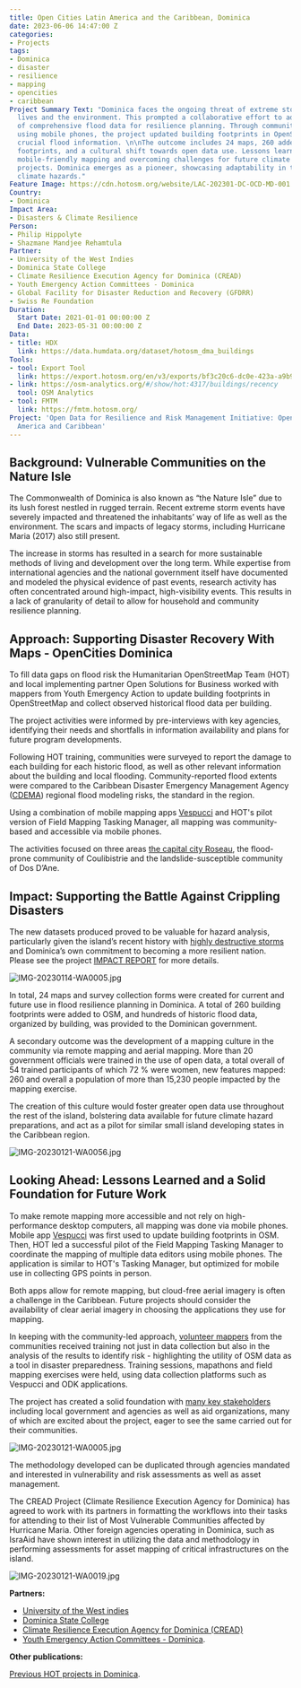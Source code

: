 ```yaml
---
title: Open Cities Latin America and the Caribbean, Dominica
date: 2023-06-06 14:47:00 Z
categories:
- Projects
tags:
- Dominica
- disaster
- resilience
- mapping
- opencities
- caribbean
Project Summary Text: "Dominica faces the ongoing threat of extreme storms, impacting
  lives and the environment. This prompted a collaborative effort to address the lack
  of comprehensive flood data for resilience planning. Through community-based mapping
  using mobile phones, the project updated building footprints in OpenStreetMap, providing
  crucial flood information. \n\nThe outcome includes 24 maps, 260 added building
  footprints, and a cultural shift towards open data use. Lessons learned emphasize
  mobile-friendly mapping and overcoming challenges for future climate resilience
  projects. Dominica emerges as a pioneer, showcasing adaptability in the face of
  climate hazards."
Feature Image: https://cdn.hotosm.org/website/LAC-202301-DC-OCD-MD-001.png
Country:
- Dominica
Impact Area:
- Disasters & Climate Resilience
Person:
- Philip Hippolyte
- Shazmane Mandjee Rehamtula
Partner:
- University of the West Indies
- Dominica State College
- Climate Resilience Execution Agency for Dominica (CREAD)
- Youth Emergency Action Committees - Dominica
- Global Facility for Disaster Reduction and Recovery (GFDRR)
- Swiss Re Foundation
Duration:
  Start Date: 2021-01-01 00:00:00 Z
  End Date: 2023-05-31 00:00:00 Z
Data:
- title: HDX
  link: https://data.humdata.org/dataset/hotosm_dma_buildings
Tools:
- tool: Export Tool
  link: https://export.hotosm.org/en/v3/exports/bf3c20c6-dc0e-423a-a9b9-97b53cd7a8da
- link: https://osm-analytics.org/#/show/hot:4317/buildings/recency
  tool: OSM Analytics
- tool: FMTM
  link: https://fmtm.hotosm.org/
Project: 'Open Data for Resilience and Risk Management Initiative: Open Cities Latin
  America and Caribbean'
---
```


## Background: Vulnerable Communities on the Nature Isle

The Commonwealth of Dominica is also known as “the Nature Isle” due to its lush forest nestled in rugged terrain. Recent extreme storm events have severely impacted and threatened the inhabitants’ way of life as well as the environment. The scars and impacts of legacy storms, including Hurricane Maria (2017) also still present.

The increase in storms has resulted in a search for more sustainable methods of living and development over the long term. While expertise from international agencies and the national government itself have documented and modeled the physical evidence of past events, research activity has often concentrated around high-impact, high-visibility events. This results in a lack of granularity of detail to allow for household and community resilience planning.

## Approach: Supporting Disaster Recovery With Maps - OpenCities Dominica

To fill data gaps on flood risk the Humanitarian OpenStreetMap Team (HOT) and local implementing partner Open Solutions for Business worked with mappers from Youth Emergency Action to update building footprints in OpenStreetMap and collect observed historical flood data per building. 

The project activities were informed by pre-interviews with key agencies, identifying their needs and shortfalls in information availability and plans for future program developments.

Following HOT training, communities were surveyed to report the damage to each building for each historic flood, as well as other relevant information about the building and local flooding. Community-reported flood extents were compared to the Caribbean Disaster Emergency Management Agency ([CDEMA](https://www.cdema.org/)) regional flood modeling risks, the standard in the region. 

Using a combination of mobile mapping apps [Vespucci](https://vespucci.io/) and HOT's pilot version of Field Mapping Tasking Manager, all mapping was community-based and accessible via mobile phones. 

The activities focused on three areas [the capital city Roseau](https://www.q95da.com/news/the-youth-emergency-action-committees-yeac-and-open-s), the flood-prone community of Coulibistrie and the landslide-susceptible community of Dos D’Ane.

## Impact: Supporting the Battle Against Crippling Disasters

The new datasets produced proved to be valuable for hazard analysis, particularly given the island’s recent history with [highly destructive storms](https://www.gfdrr.org/en/dominica-hurricane-maria-post-disaster-assessment-and-support-recovery-planning) and Dominica’s own commitment to becoming a more resilient nation. Please see the project [IMPACT REPORT](https://www.hotosm.orghttps://cdn.hotosm.org/website/Open+Cities_Impact+Report_Dominica.pdf) for more details.

![IMG-20230114-WA0005.jpg](https://cdn.hotosm.org/website/IMG-20230114-WA0005.jpg)

In total, 24 maps and survey collection forms were created for current and future use in flood resilience planning in Dominica. A total of 260 building footprints were added to OSM, and hundreds of historic flood data, organized by building, was provided to the Dominican government. 

A secondary outcome was the development of a mapping culture in the community via remote mapping and aerial mapping. More than 20 government officials were trained in the use of open data, a total overall of 54 trained participants of which 72 % were women, new features mapped: 260 and overall a population of more than 15,230 people impacted by the mapping exercise.

The creation of this culture would foster greater open data use throughout the rest of the island, bolstering data available for future climate hazard preparations, and act as a pilot for similar small island developing states in the Caribbean region.

![IMG-20230121-WA0056.jpg](https://cdn.hotosm.org/website/IMG-20230121-WA0056.jpg)

## Looking Ahead: Lessons Learned and a Solid Foundation for Future Work

To make remote mapping more accessible and not rely on high-performance desktop computers, all mapping was done via mobile phones. Mobile app [Vespucci](https://vespucci.io/) was first used to update building footprints in OSM. Then, HOT led a successful pilot of the Field Mapping Tasking Manager to coordinate the mapping of multiple data editors using mobile phones. The application is similar to HOT's Tasking Manager, but optimized for mobile use in collecting GPS points in person. 

Both apps allow for remote mapping, but cloud-free aerial imagery is often a challenge in the Caribbean. Future projects should consider the availability of clear aerial imagery in choosing the applications they use for mapping.

In keeping with the community-led approach, [volunteer mappers](https://emonewsdm.com/local-tech-company-open-solutions-begins-mapping-exercise-for-resilience-building/) from the communities received training not just in data collection but also in the analysis of the results to identify risk - highlighting the utility of OSM data as a tool in disaster preparedness. Training sessions, mapathons and field mapping exercises were held, using data collection platforms such as Vespucci and ODK applications.

The project has created a solid foundation with [many key stakeholders](https://emonewsdm.com/local-tech-company-open-solutions-begins-mapping-exercise-for-resilience-building/) including local government and agencies as well as aid organizations, many of which are excited about the project, eager to see the same carried out for their communities.

![IMG-20230121-WA0005.jpg](https://cdn.hotosm.org/website/IMG-20230121-WA0005.jpg)

The methodology developed can be duplicated through agencies mandated and interested in vulnerability and risk assessments as well as asset management.

The CREAD Project (Climate Resilience Execution Agency for Dominica) has agreed to work with its partners in formatting the workflows into their tasks for attending to their list of Most Vulnerable Communities affected by Hurricane Maria. Other foreign agencies operating in Dominica, such as IsraAid have shown interest in utilizing the data and methodology in performing assessments for asset mapping of critical infrastructures on the island.

![IMG-20230121-WA0019.jpg](https://cdn.hotosm.org/website/IMG-20230121-WA0019.jpg)

**Partners:** 
* [University of the West indies](https://www.uwi.edu/)
* [Dominica State College](https://www.facebook.com/thedominicastatecollege/)
* [Climate Resilience Execution Agency for Dominica (CREAD)](https://www.creadominica.org/)
* [Youth Emergency Action Committees - Dominica](https://yeacdominica.org/).

**Other publications:**

[Previous HOT projects in Dominica](https://www.hotosm.org/where-we-work/dominica/).